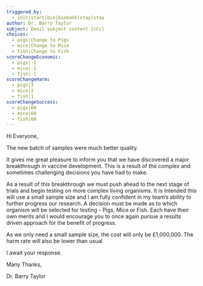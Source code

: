 ```yaml
---
triggered_by:
  - init|start|bio|biobank|stay|stay
author: Dr. Barry Taylor
subject: Email subject content [cCc]
choices:
  - pigs|Change to Pigs
  - mice|Change to Mice
  - fish|Change to Fish
scoreChangeEconomic:
  - pigs|-1
  - mice|-1
  - fish|-1
scoreChangeHarm:
  - pigs|3
  - mice|2
  - fish|1
scoreChangeSuccess:
  - pigs|60
  - mice|60
  - fish|60
---
```

Hi Everyone,

The new batch of samples were much better quality.

It gives me great pleasure to inform you that we have discovered a major breakthrough in vaccine development. This is a result of the complex and sometimes challenging decisions you have had to make. 

As a result of this breakthrough we must push ahead to the next stage of trials and begin testing on more complex living organisms. It is intended this will use a small sample size and I am fully confident in my team’s ability to further progress our research. A decision must be made as to which organism will be selected for testing - Pigs, Mice or Fish. Each have their own merits and I would encourage you to once again pursue a results driven approach for the benefit of progress. 

As we only need a small sample size, the cost will only be £1,000,000. The harm rate will also be lower than usual

I await your response.

Many Thanks,

Dr. Barry Taylor
